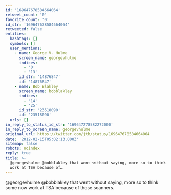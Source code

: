 ```yaml
---
id: '169647678584664064'
retweet_count: '0'
favorite_count: '0'
id_str: '169647678584664064'
retweeted: false
entities:
  hashtags: []
  symbols: []
  user_mentions:
    - name: George V. Hulme
      screen_name: georgevhulme
      indices:
        - '0'
        - '13'
      id_str: '14876847'
      id: '14876847'
    - name: Bob Blakley
      screen_name: bobblakley
      indices:
        - '14'
        - '25'
      id_str: '23518090'
      id: '23518090'
  urls: []
in_reply_to_status_id_str: '169647278582272000'
in_reply_to_screen_name: georgevhulme
original_url: https://twitter.com/jth/status/169647678584664064
date: '2012-02-15T05:02:13.000Z'
sitemap: false
robots: noindex
reply: true
title: >-
  @georgevhulme @bobblakley that went without saying, more so to think some now
  work at TSA because of…
---
```


@georgevhulme @bobblakley that went without saying, more so to think some now work at TSA because of those scanners.